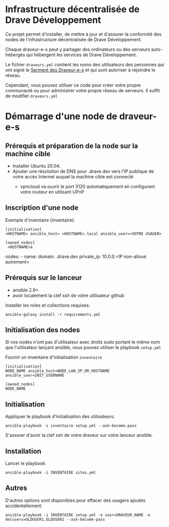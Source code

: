 # Infrastructure décentralisée de Drave Développement

Ce projet permet d'installer, de mettre à jour et d'assurer la conformité des nodes de l'infrastructure décentralisée de Drave Développement.

Chaque draveur-e-s peut y partager des ordinateurs ou des serveurs auto-hébergés qui hébergent les services de Drave Développement.

Le fichier `draveurs.yml` contient les noms des utilisateurs des personnes qui ont signé le [Serment des Draveur-e-s](https://serment.drave.dev) et qui sont autoriser à rejoindre le réseau.

Cependant, vous pouvez utiliser ce code pour créer votre propre communauté ou pour administrer votre propre réseau de serveurs. Il suffit de modifier `draveurs.yml`

# Démarrage d'une node de draveur-e-s

## Prérequis et préparation de la node sur la machine cible

* Installer Ubuntu 20.04.
* Ajouter une résolution de DNS pour <HOSTNAME>.drave.dev vers l'IP publique de votre accès Internet auquel la machine cible est connecté
  * vpncloud va ouvrir le port 3120 automatiquement en configurant votre routeur en utilisant UPnP

## Inscription d'une node

Exemple d'inventaire (inventaire):

    [initialisation]
    <HOSTNAME> ansible_host= <HOSTNAME>.local ansible_user=<VOTRE USAGER>

    [owned_nodes]
     <HOSTNAME>à

   nodes:
     - name: <HOSTNAME>
       domain: <HOSTNAME>.drave.dev
       private_ip: 10.0.0.<IP non-alloué autrement>

## Prérequis sur le lanceur

  - ansible 2.9+
  - avoir localement la clef ssh de votre utilisateur github

Installer les roles et collections requises:

    ansible-galaxy install -r requirements.yml

## Initialisation des nodes

Si vos nodes n'ont pas d'utilisateur avec droits sudo portant le même nom que l'utilisateur lançant ansible, vous pouvez utiliser le playbook `setup.yml`

Fournir un inventaire d'initialisation ```inventaire```

    [initialisation]
    NODE_NAME ansible_host=NODE_LAN_IP_OR_HOSTNAME  ansible_user=INIT_USERNAME

    [owned_nodes]
    NODE_NAME

## Initialisation

Appliquer le playbook d'initialisation des utilisateurs:

    ansible-playbook -i inventaire setup.yml --ask-become-pass

S'assurer d'avoir la clef ssh de votre draveur sur votre lanceur ansible.

## Installation

Lancer le playbook:

    ansible-playbook -i INVENTAIRE sites.yml

## Autres

D'autres options sont disponibles pour effacer des usagers ajoutés accidentellement:

    ansible-playbook -i INVENTAIRE setup.yml -e user=DRAVEUR_NAME -e delusers=OLDUSER1,OLDUSER2 --ask-become-pass
